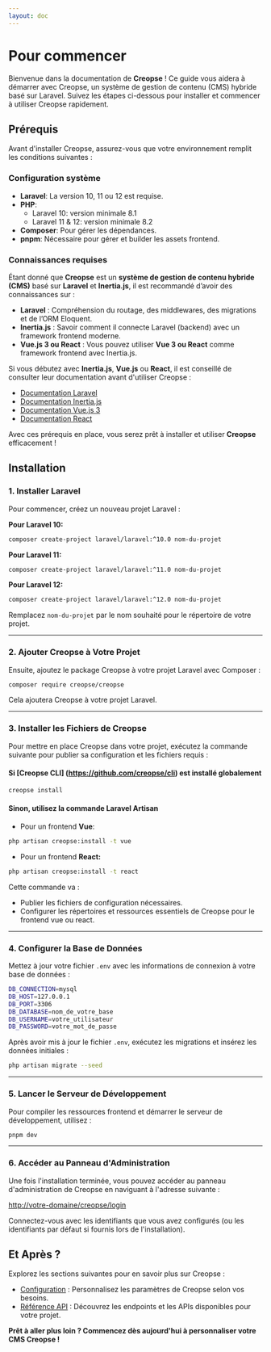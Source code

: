 ```yaml
---
layout: doc
---
```


# Pour commencer

Bienvenue dans la documentation de **Creopse** ! Ce guide vous aidera à démarrer avec Creopse, un système de gestion de contenu (CMS) hybride basé sur Laravel. Suivez les étapes ci-dessous pour installer et commencer à utiliser Creopse rapidement.

## Prérequis

Avant d'installer Creopse, assurez-vous que votre environnement remplit les conditions suivantes :

### Configuration système

- **Laravel**: La version 10, 11 ou 12 est requise.
- **PHP**:
  - Laravel 10: version minimale 8.1
  - Laravel 11 & 12: version minimale 8.2
- **Composer**: Pour gérer les dépendances.
- **pnpm**: Nécessaire pour gérer et builder les assets frontend.

### Connaissances requises

Étant donné que **Creopse** est un **système de gestion de contenu hybride (CMS)** basé sur **Laravel** et **Inertia.js**, il est recommandé d’avoir des connaissances sur :

- **Laravel** : Compréhension du routage, des middlewares, des migrations et de l’ORM Eloquent.
- **Inertia.js** : Savoir comment il connecte Laravel (backend) avec un framework frontend moderne.
- **Vue.js 3 ou React** : Vous pouvez utiliser **Vue 3 ou React** comme framework frontend avec Inertia.js.

Si vous débutez avec **Inertia.js**, **Vue.js** ou **React**, il est conseillé de consulter leur documentation avant d'utiliser Creopse :

- [Documentation Laravel](https://laravel.com/docs)
- [Documentation Inertia.js](https://inertiajs.com)
- [Documentation Vue.js 3](https://vuejs.org)
- [Documentation React](https://react.dev)

Avec ces prérequis en place, vous serez prêt à installer et utiliser **Creopse** efficacement !

## Installation

### 1. Installer Laravel

Pour commencer, créez un nouveau projet Laravel :

**Pour Laravel 10:**

```bash
composer create-project laravel/laravel:^10.0 nom-du-projet
```

**Pour Laravel 11:**

```bash
composer create-project laravel/laravel:^11.0 nom-du-projet
```

**Pour Laravel 12:**

```bash
composer create-project laravel/laravel:^12.0 nom-du-projet
```

Remplacez `nom-du-projet` par le nom souhaité pour le répertoire de votre projet.

---

### 2. Ajouter Creopse à Votre Projet

Ensuite, ajoutez le package Creopse à votre projet Laravel avec Composer :

```bash
composer require creopse/creopse
```

Cela ajoutera Creopse à votre projet Laravel.

---

### 3. Installer les Fichiers de Creopse

Pour mettre en place Creopse dans votre projet, exécutez la commande suivante pour publier sa configuration et les fichiers requis :

#### Si [Creopse CLI] (<https://github.com/creopse/cli>) est installé globalement

```bash
creopse install
```

#### Sinon, utilisez la commande Laravel Artisan

- Pour un frontend **Vue**:

```bash
php artisan creopse:install -t vue
```

- Pour un frontend **React:**

```bash
php artisan creopse:install -t react
```

Cette commande va :

- Publier les fichiers de configuration nécessaires.
- Configurer les répertoires et ressources essentiels de Creopse pour le frontend vue ou react.

---

### 4. Configurer la Base de Données

Mettez à jour votre fichier `.env` avec les informations de connexion à votre base de données :

```bash
DB_CONNECTION=mysql
DB_HOST=127.0.0.1
DB_PORT=3306
DB_DATABASE=nom_de_votre_base
DB_USERNAME=votre_utilisateur
DB_PASSWORD=votre_mot_de_passe
```

Après avoir mis à jour le fichier `.env`, exécutez les migrations et insérez les données initiales :

```bash
php artisan migrate --seed
```

---

### 5. Lancer le Serveur de Développement

Pour compiler les ressources frontend et démarrer le serveur de développement, utilisez :

```bash
pnpm dev
```

---

### 6. Accéder au Panneau d'Administration

Une fois l'installation terminée, vous pouvez accéder au panneau d'administration de Creopse en naviguant à l'adresse suivante :

<http://votre-domaine/creopse/login>

Connectez-vous avec les identifiants que vous avez configurés (ou les identifiants par défaut si fournis lors de l'installation).

## Et Après ?

Explorez les sections suivantes pour en savoir plus sur Creopse :

- [Configuration](./configuration.md) : Personnalisez les paramètres de Creopse selon vos besoins.
- [Référence API](./development/api-endpoints.md) : Découvrez les endpoints et les APIs disponibles pour votre projet.

**Prêt à aller plus loin ? Commencez dès aujourd'hui à personnaliser votre CMS Creopse !**
